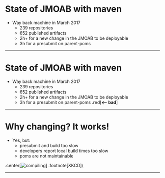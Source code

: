 # State of JMOAB with maven

- Way back machine in March 2017
  - 239 repositories
  - 652 published artifacts
  - 2h+ for a new change in the JMOAB to be deployable
  - 3h for a presubmit on parent-poms

---
# State of JMOAB with maven

- Way back machine in March 2017
  - 239 repositories
  - 652 published artifacts
  - 2h+ for a new change in the JMOAB to be deployable
  - 3h for a presubmit on parent-poms .red[**<-- bad**]

---
# Why changing? It works!

- Yes, but:
  - presubmit and build too slow
  - developers report local build times too slow
  - poms are not maintainable

.center[![compiling](https://imgs.xkcd.com/comics/compiling.png)] 
.footnote[XKCD]\

---
